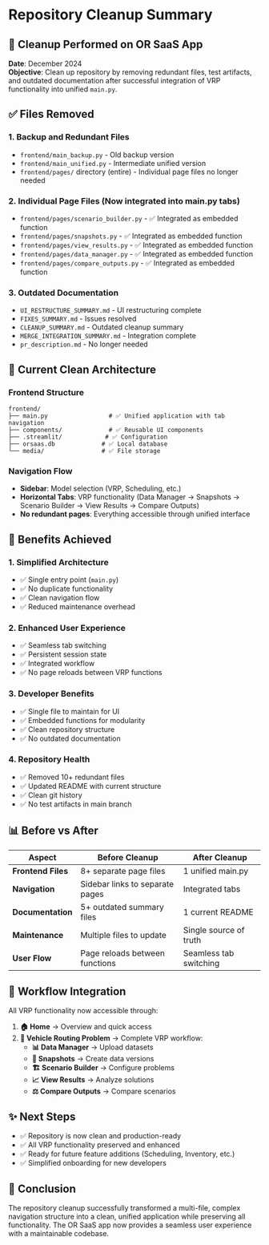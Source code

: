 # Repository Cleanup Summary

## 🧹 Cleanup Performed on OR SaaS App

**Date**: December 2024  
**Objective**: Clean up repository by removing redundant files, test artifacts, and outdated documentation after successful integration of VRP functionality into unified `main.py`.

## ✅ Files Removed

### 1. **Backup and Redundant Files**
- `frontend/main_backup.py` - Old backup version
- `frontend/main_unified.py` - Intermediate unified version
- `frontend/pages/` directory (entire) - Individual page files no longer needed

### 2. **Individual Page Files** (Now integrated into main.py tabs)
- `frontend/pages/scenario_builder.py` - ✅ Integrated as embedded function
- `frontend/pages/snapshots.py` - ✅ Integrated as embedded function  
- `frontend/pages/view_results.py` - ✅ Integrated as embedded function
- `frontend/pages/data_manager.py` - ✅ Integrated as embedded function
- `frontend/pages/compare_outputs.py` - ✅ Integrated as embedded function

### 3. **Outdated Documentation**
- `UI_RESTRUCTURE_SUMMARY.md` - UI restructuring complete
- `FIXES_SUMMARY.md` - Issues resolved
- `CLEANUP_SUMMARY.md` - Outdated cleanup summary
- `MERGE_INTEGRATION_SUMMARY.md` - Integration complete
- `pr_description.md` - No longer needed

## 🎯 Current Clean Architecture

### **Frontend Structure**
```
frontend/
├── main.py                 # ✅ Unified application with tab navigation
├── components/             # ✅ Reusable UI components
├── .streamlit/            # ✅ Configuration
├── orsaas.db             # ✅ Local database
└── media/                # ✅ File storage
```

### **Navigation Flow**
- **Sidebar**: Model selection (VRP, Scheduling, etc.)
- **Horizontal Tabs**: VRP functionality (Data Manager → Snapshots → Scenario Builder → View Results → Compare Outputs)
- **No redundant pages**: Everything accessible through unified interface

## 🚀 Benefits Achieved

### 1. **Simplified Architecture**
- ✅ Single entry point (`main.py`)
- ✅ No duplicate functionality
- ✅ Clean navigation flow
- ✅ Reduced maintenance overhead

### 2. **Enhanced User Experience**
- ✅ Seamless tab switching
- ✅ Persistent session state
- ✅ Integrated workflow
- ✅ No page reloads between VRP functions

### 3. **Developer Benefits**
- ✅ Single file to maintain for UI
- ✅ Embedded functions for modularity
- ✅ Clean repository structure
- ✅ No outdated documentation

### 4. **Repository Health**
- ✅ Removed 10+ redundant files
- ✅ Updated README with current structure
- ✅ Clean git history
- ✅ No test artifacts in main branch

## 📊 Before vs After

| Aspect | Before Cleanup | After Cleanup |
|--------|---------------|---------------|
| **Frontend Files** | 8+ separate page files | 1 unified main.py |
| **Navigation** | Sidebar links to separate pages | Integrated tabs |
| **Documentation** | 5+ outdated summary files | 1 current README |
| **Maintenance** | Multiple files to update | Single source of truth |
| **User Flow** | Page reloads between functions | Seamless tab switching |

## 🔄 Workflow Integration

All VRP functionality now accessible through:
1. **🏠 Home** → Overview and quick access
2. **🚛 Vehicle Routing Problem** → Complete VRP workflow:
   - **📊 Data Manager** → Upload datasets
   - **📸 Snapshots** → Create data versions  
   - **🏗️ Scenario Builder** → Configure problems
   - **📈 View Results** → Analyze solutions
   - **⚖️ Compare Outputs** → Compare scenarios

## ✨ Next Steps

- ✅ Repository is now clean and production-ready
- ✅ All VRP functionality preserved and enhanced
- ✅ Ready for future feature additions (Scheduling, Inventory, etc.)
- ✅ Simplified onboarding for new developers

## 🎉 Conclusion

The repository cleanup successfully transformed a multi-file, complex navigation structure into a clean, unified application while preserving all functionality. The OR SaaS app now provides a seamless user experience with a maintainable codebase. 